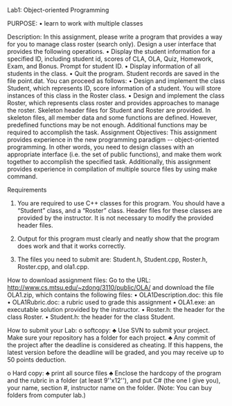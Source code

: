 Lab1: Object-oriented Programming

PURPOSE: 
•	learn to work with multiple classes

Description:
In this assignment, please write a program that provides a way for you to manage class roster (search only). Design a user interface that provides the following operations. 
•	Display the student information for a specified ID, including student id, scores of CLA, OLA, Quiz, Homework, Exam, and Bonus. Prompt for student ID.
•	Display information of all students in the class. 
•	Quit the program.
Student records are saved in the file point.dat. You can proceed as follows:
•	Design and implement the class Student, which represents ID, score information of a student. You will store instances of this class in the Roster class.
•	Design and implement the class Roster, which represents class roster and provides approaches to manage the roster. 
Skeleton header files for Student and Roster are provided. In skeleton files, all member data and some functions are defined. However, predefined functions may be not enough. Additional functions may be required to accomplish the task.
Assignment Objectives:
This assignment provides experience in the new programming paradigm -- object-oriented programming. In other words, you need to design classes with an appropriate interface (i.e. the set of public functions), and make them work together to accomplish the specified task. Additionally, this assignment provides experience in compilation of multiple source files by using make command. 

Requirements
1)	You are required to use C++ classes for this program.  You should have a “Student” class, and a “Roster” class. Header files for these classes are provided by the instructor. It is not necessary to modify the provided header files.

2)	Output for this program must clearly and neatly show that the program does work and that it works correctly.  

3)	The files you need to submit are: Student.h, Student.cpp, Roster.h, Roster.cpp, and ola1.cpp. 


How to download assignment files:
Go to the URL: http://www.cs.mtsu.edu/~zdong/3110/public/OLA/ and download the file OLA1.zip, which contains the following files:
•	OLA1Description.doc: this file
•	OLA1Rubric.doc: a rubric used to grade this assignment
•	OLA1.exe: an executable solution provided by the instructor.
•	Roster.h: the header for the class Roster.
•	Student.h: the header for the class Student.

How to submit your Lab:
o	softcopy: 
♣	Use SVN to submit your project. Make sure your  repository has a folder for each project.
♣	Any commit of the project after the deadline is considered as cheating. If this happens, the latest version before the deadline will be graded, and you may receive up to 50 points deduction.

o	Hard copy:
♣	print all source files 
♣	Enclose the hardcopy of the program and the rubric in a folder (at least 9''x12''), and put C# (the one I give you), your name, section #, instructor name on the folder. (Note: You can buy folders from computer lab.) 
